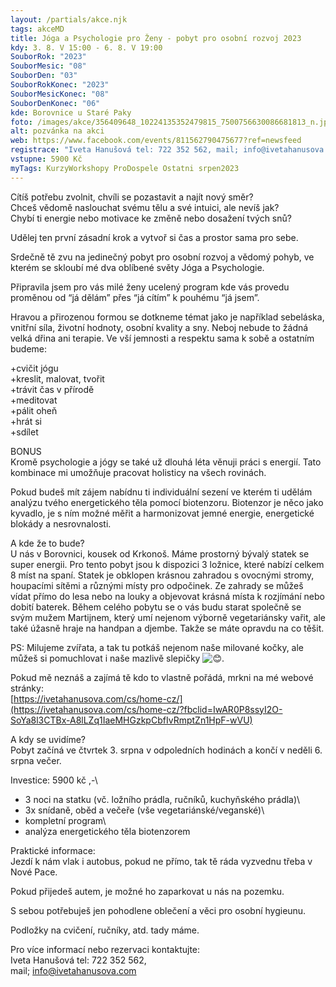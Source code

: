 ```yaml
---
layout: /partials/akce.njk
tags: akceMD
title: Jóga a Psychologie pro Ženy - pobyt pro osobní rozvoj 2023
kdy: 3. 8. V 15:00 - 6. 8. V 19:00
SouborRok: "2023"
SouborMesic: "08"
SouborDen: "03"
SouborRokKonec: "2023"
SouborMesicKonec: "08"
SouborDenKonec: "06"
kde: Borovnice u Staré Paky
foto: /images/akce/356409648_10224135352479815_7500756630086681813_n.jpg
alt: pozvánka na akci
web: https://www.facebook.com/events/811562790475677?ref=newsfeed
registrace: "Iveta Hanušová tel: 722 352 562, mail; info@ivetahanusova.com"
vstupne: 5900 Kč
myTags: KurzyWorkshopy ProDospele Ostatni srpen2023
---
```

<!--StartFragment-->

Cítíš potřebu zvolnit, chvíli se pozastavit a najít nový směr?\
Chceš vědomě naslouchat svému tělu a své intuici, ale nevíš jak?\
Chybí ti energie nebo motivace ke změně nebo dosažení tvých snů?

Udělej ten první zásadní krok a vytvoř si čas a prostor sama pro sebe.

Srdečně tě zvu na jedinečný pobyt pro osobní rozvoj a vědomý pohyb, ve kterém se skloubí mé dva oblíbené světy Jóga a Psychologie.

Připravila jsem pro vás milé ženy ucelený program kde vás provedu proměnou od “já dělám” přes “já cítím” k pouhému “já jsem”.

Hravou a přirozenou formou se dotkneme témat jako je například sebeláska, vnitřní síla, životní hodnoty, osobní kvality a sny. Neboj nebude to žádná velká dřina ani terapie. Ve vší jemnosti a respektu sama k sobě a ostatním budeme:

+cvičit jógu\
+kreslit, malovat, tvořit\
+trávit čas v přírodě\
+meditovat\
+pálit oheň\
+hrát si\
+sdílet

BONUS\
Kromě psychologie a jógy se také už dlouhá léta věnuji práci s energií. Tato kombinace mi umožňuje pracovat holisticy na všech rovinách.

Pokud budeš mít zájem nabídnu ti individuální sezení ve kterém ti udělám analýzu tvého energetického těla pomocí biotenzoru. Biotenzor je něco jako kyvadlo, je s ním možné měřit a harmonizovat jemné energie, energetické blokády a nesrovnalosti.

A kde že to bude?\
U nás v Borovnici, kousek od Krkonoš. Máme prostorný bývalý statek se super energii. Pro tento pobyt jsou k dispozici 3 ložnice, které nabízí celkem 8 míst na spaní. Statek je obklopen krásnou zahradou s ovocnými stromy, houpacími sítěmi a různými místy pro odpočinek. Ze zahrady se můžeš vídat přímo do lesa nebo na louky a objevovat krásná místa k rozjímání nebo dobití baterek. Během celého pobytu se o vás budu starat společně se svým mužem Martijnem, který umí nejenom výborně vegetariánsky vařit, ale také úžasně hraje na handpan a djembe. Takže se máte opravdu na co těšit.

PS: Milujeme zvířata, a tak tu potkáš nejenom naše milované kočky, ale můžeš si pomuchlovat i naše mazlivě slepičky ![😊](https://static.xx.fbcdn.net/images/emoji.php/v9/t7f/1/16/1f60a.png).

Pokud mě neznáš a zajímá tě kdo to vlastně pořádá, mrkni na mé webové stránky:\
[https://ivetahanusova.com/cs/home-cz/](https://ivetahanusova.com/cs/home-cz/?fbclid=IwAR0P8ssyI2O-SoYa8l3CTBx-A8lLZq1IaeMHGzkpCbfIvRmptZn1HpF-wVU)

A kdy se uvidíme?\
Pobyt začíná ve čtvrtek 3. srpna v odpoledních hodinách a končí v neděli 6. srpna večer.

Investice: 5900 kč ,-\
- 3 noci na statku (vč. ložního prádla, ručníků, kuchyňského prádla)\
- 3x snídaně, oběd a večeře (vše vegetariánské/veganské)\
- kompletní program\
- analýza energetického těla biotenzorem

Praktické informace:\
Jezdí k nám vlak i autobus, pokud ne přímo, tak tě ráda vyzvednu třeba v Nové Pace.

Pokud přijedeš autem, je možné ho zaparkovat u nás na pozemku.

S sebou potřebuješ jen pohodlene oblečení a věci pro osobní hygieunu.

Podložky na cvičení, ručníky, atd. tady máme.



Pro více informací nebo rezervaci kontaktujte:\
Iveta Hanušová tel: 722 352 562,\
mail; info@ivetahanusova.com

<!--EndFragment-->